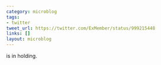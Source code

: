 ```yaml
---
category: microblog
tags:
- twitter
tweet_url: https://twitter.com/ExMember/status/999215448
links: []
layout: microblog
---
```

is in holding.

